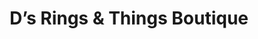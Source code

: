 ---
title: "D’s Rings & Things Boutique"
url: /la-ronge/ds-rings-und-things-boutique/
shop: Kleidung
---